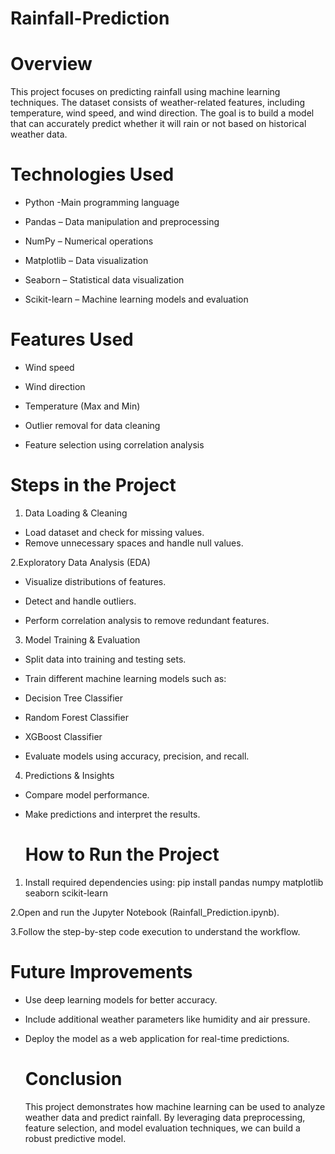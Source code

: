 # Rainfall-Prediction

# Overview

This project focuses on predicting rainfall using machine learning techniques. The dataset consists of weather-related features, including temperature, wind speed, and wind direction. The goal is to build a model that can accurately predict whether it will rain or not based on historical weather data.

# Technologies Used

- Python -Main programming language

- Pandas – Data manipulation and preprocessing

- NumPy – Numerical operations

- Matplotlib – Data visualization

- Seaborn – Statistical data visualization

- Scikit-learn – Machine learning models and evaluation


 # Features Used

- Wind speed

- Wind direction

- Temperature (Max and Min)

- Outlier removal for data cleaning

- Feature selection using correlation analysis

# Steps in the Project

1. Data Loading & Cleaning
- Load dataset and check for missing values.
- Remove unnecessary spaces and handle null values.

 2.Exploratory Data Analysis (EDA)

- Visualize distributions of features.

- Detect and handle outliers.

- Perform correlation analysis to remove redundant features.

3.  Model Training & Evaluation

- Split data into training and testing sets.

- Train different machine learning models such as:

- Decision Tree Classifier

- Random Forest Classifier

- XGBoost Classifier

- Evaluate models using accuracy, precision, and recall.

4. Predictions & Insights

- Compare model performance.

- Make predictions and interpret the results.

  # How to Run the Project

 1. Install required dependencies using:
   pip install pandas numpy matplotlib seaborn scikit-learn

 2.Open and run the Jupyter Notebook (Rainfall_Prediction.ipynb).
 
 3.Follow the step-by-step code execution to understand the workflow.

# Future Improvements

- Use deep learning models for better accuracy.

- Include additional weather parameters like humidity and air pressure.

- Deploy the model as a web application for real-time predictions.

  # Conclusion

  This project demonstrates how machine learning can be used to analyze weather data and predict rainfall. By leveraging data preprocessing, feature selection, and model evaluation techniques, we can build a robust predictive model.






